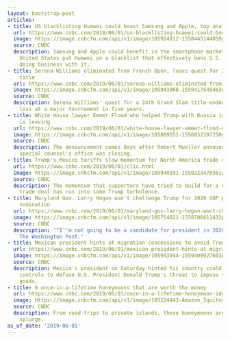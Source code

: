 ```yaml
---
layout: bootstrap-post
articles:
- title: US blacklisting Huawei could boost Samsung and Apple, top analyst says
  url: https://www.cnbc.com/2019/06/01/us-blacklisting-huawei-could-boost-samsung-and-apple-top-analyst-says.html
  image: https://image.cnbcfm.com/api/v1/image/105924912-1558445144059gettyimages-139992790.jpeg?v=1558445594
  source: CNBC
  description: Samsung and Apple could benefit in the smartphone market after the
    United States put Huawei on a blacklist that effectively bans U.S. firms from
    doing business with it.
- title: Serena Williams eliminated from French Open, loses quest for 24th Grand Slam
    title
  url: https://www.cnbc.com/2019/06/01/serena-williams-eliminated-from-french-open-loses-quest-for-24th-grand-slam-title.html
  image: https://image.cnbcfm.com/api/v1/image/105943968-1559417549463gettyimages-1147221391.jpg?v=1559417650
  source: CNBC
  description: Serena Williams' quest for a 24th Grand Slam title ended with her earliest
    loss at a major tournament in five years.
- title: White House lawyer Emmet Flood who helped Trump with Russia investigation
    is leaving
  url: https://www.cnbc.com/2019/06/01/white-house-lawyer-emmet-flood-who-helped-trump-with-russia-investigation-is-leaving.html
  image: https://image.cnbcfm.com/api/v1/image/105889551-1556832397250gettyimages-1091788716.jpeg?v=1556832414
  source: CNBC
  description: The announcement comes days after Robert Mueller announced that the
    special counsel's office was closing.
- title: Trump's Mexico tariffs slow momentum for North America trade deal
  url: https://www.cnbc.com/2019/06/01/clic.html
  image: https://image.cnbcfm.com/api/v1/image/105940191-1559223478561gettyimages-1152623789r.jpg?v=1559223530
  source: CNBC
  description: The momentum that supporters have tried to build for a new North American
    trade deal has run into some Trump turbulence.
- title: Maryland Gov. Larry Hogan won't challenge Trump for 2020 GOP presidential
    nomination
  url: https://www.cnbc.com/2019/06/01/maryland-gov-larry-hogan-wont-challenge-trump-for-2020-gop-presidential-nomination.html
  image: https://image.cnbcfm.com/api/v1/image/105754021-1550786611433p1060833.jpg?v=1550786733
  source: CNBC
  description: '"I''m not going to be a candidate for president in 2020," Hogan told
    The Washington Post.'
- title: Mexican president hints at migration concessions to avoid Trump tariffs
  url: https://www.cnbc.com/2019/06/01/mexican-president-hints-at-migration-concessions-to-defuse-trade-spat.html
  image: https://image.cnbcfm.com/api/v1/image/105943944-1559409927603gettyimages-1147166550.jpg?v=1559410052
  source: CNBC
  description: Mexico's president on Saturday hinted his country could tighten migration
    controls to defuse U.S. President Donald Trump's threat to impose tariffs on Mexican
    goods.
- title: 6 once-in-a-lifetime honeymoons that are worth the money
  url: https://www.cnbc.com/2019/06/01/once-in-a-lifetime-honeymoon-ideas-worth-the-splurge.html
  image: https://image.cnbcfm.com/api/v1/image/105224443-Amazon_Iquitos.jpg?v=1529478294
  source: CNBC
  description: From road trips to private islands, these honeymoons are worth the
    splurge.
as_of_date: '2019-06-01'
---
```



